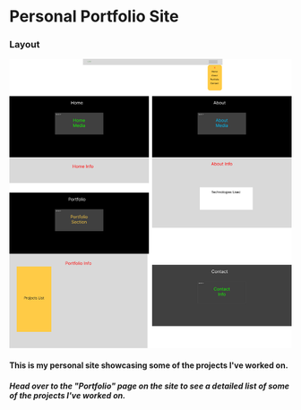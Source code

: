 # Personal Portfolio Site

### Layout
<img src="./src/resources/images/Portfolio-WireFrame.png" alt="layout">

#### This is my personal site showcasing some of the projects I've worked on.

##### Head over to the "Portfolio" page on the site to see a detailed list of some of the projects I've worked on.